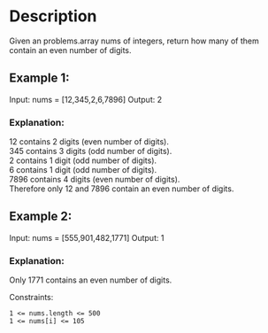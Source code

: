 # Description



Given an problems.array nums of integers, return how many of them contain an even number of digits.



## Example 1:

Input: nums = [12,345,2,6,7896]
Output: 2
### Explanation:

12 contains 2 digits (even number of digits).  
345 contains 3 digits (odd number of digits).  
2 contains 1 digit (odd number of digits).  
6 contains 1 digit (odd number of digits).  
7896 contains 4 digits (even number of digits).  
Therefore only 12 and 7896 contain an even number of digits.  

## Example 2:

Input: nums = [555,901,482,1771]
Output: 1
### Explanation:
Only 1771 contains an even number of digits.


Constraints:

```1 <= nums.length <= 500```  
```1 <= nums[i] <= 105```